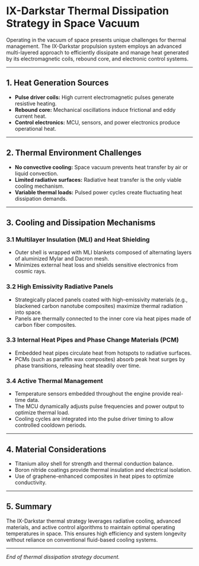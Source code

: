 # IX-Darkstar Thermal Dissipation Strategy in Space Vacuum

Operating in the vacuum of space presents unique challenges for thermal management. The IX-Darkstar propulsion system employs an advanced multi-layered approach to efficiently dissipate and manage heat generated by its electromagnetic coils, rebound core, and electronic control systems.

---

## 1. Heat Generation Sources

- **Pulse driver coils:** High current electromagnetic pulses generate resistive heating.
- **Rebound core:** Mechanical oscillations induce frictional and eddy current heat.
- **Control electronics:** MCU, sensors, and power electronics produce operational heat.

---

## 2. Thermal Environment Challenges

- **No convective cooling:** Space vacuum prevents heat transfer by air or liquid convection.
- **Limited radiative surfaces:** Radiative heat transfer is the only viable cooling mechanism.
- **Variable thermal loads:** Pulsed power cycles create fluctuating heat dissipation demands.

---

## 3. Cooling and Dissipation Mechanisms

### 3.1 Multilayer Insulation (MLI) and Heat Shielding

- Outer shell is wrapped with MLI blankets composed of alternating layers of aluminized Mylar and Dacron mesh.
- Minimizes external heat loss and shields sensitive electronics from cosmic rays.

### 3.2 High Emissivity Radiative Panels

- Strategically placed panels coated with high-emissivity materials (e.g., blackened carbon nanotube composites) maximize thermal radiation into space.
- Panels are thermally connected to the inner core via heat pipes made of carbon fiber composites.

### 3.3 Internal Heat Pipes and Phase Change Materials (PCM)

- Embedded heat pipes circulate heat from hotspots to radiative surfaces.
- PCMs (such as paraffin wax composites) absorb peak heat surges by phase transitions, releasing heat steadily over time.

### 3.4 Active Thermal Management

- Temperature sensors embedded throughout the engine provide real-time data.
- The MCU dynamically adjusts pulse frequencies and power output to optimize thermal load.
- Cooling cycles are integrated into the pulse driver timing to allow controlled cooldown periods.

---

## 4. Material Considerations

- Titanium alloy shell for strength and thermal conduction balance.
- Boron nitride coatings provide thermal insulation and electrical isolation.
- Use of graphene-enhanced composites in heat pipes to optimize conductivity.

---

## 5. Summary

The IX-Darkstar thermal strategy leverages radiative cooling, advanced materials, and active control algorithms to maintain optimal operating temperatures in space. This ensures high efficiency and system longevity without reliance on conventional fluid-based cooling systems.

---

*End of thermal dissipation strategy document.*
